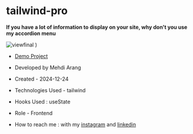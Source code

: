 # tailwind-pro
**If you have a lot of information to display on your site, why don't you use my accordion menu**

![viewfinal](https://github.com/user-attachments/assets/2808f555-26ce-4a21-a0f7-3995ce34cfdb)
)



- [Demo Project](https://mehdiarang.github.io/tailwind-pro/)

- Developed by Mehdi Arang

- Created - 2024-12-24

- Technologies Used - tailwind

- Hooks Used : useState 

- Role - Frontend

- How to reach me : with my [instagram](https://www.instagram.com/arangfront) and [linkedin](https://www.linkedin.com/in/mehdi-arang)
